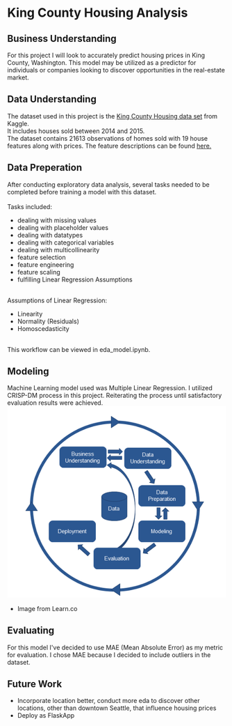 # King County Housing Analysis

## Business Understanding
For this project I will look to accurately predict housing prices in King County, Washington. This model may be utilized as a predictor for individuals or companies looking to discover opportunities in the real-estate market.

## Data Understanding
The dataset used in this project is the <a href="https://www.kaggle.com/harlfoxem/housesalesprediction">King County Housing data set</a> from Kaggle. 
<br/>
It includes houses sold between 2014 and 2015. 
<br/>
The dataset contains 21613 observations of homes sold with 19 house features along with prices. The feature descriptions can be found [here.](https://github.com/mandoiwanaga/kingcounty_housing_analysis/blob/master/data/column_names.md) 

## Data Preperation
After conducting exploratory data analysis, several tasks needed to be completed before training a model with this dataset.  
<br/>
Tasks included:

- dealing with missing values
- dealing with placeholder values
- dealing with datatypes
- dealing with categorical variables
- dealing with multicollinearity
- feature selection 
- feature engineering
- feature scaling
- fulfilling Linear Regression Assumptions

<br/>
Assumptions of Linear Regression:

- Linearity 
- Normality (Residuals)
- Homoscedasticity


<br/>
This workflow can be viewed in eda_model.ipynb.


## Modeling
Machine Learning model used was Multiple Linear Regression. I utilized CRISP-DM process in this project. Reiterating the process until satisfactory evaluation results were achieved. 
<br/>
![CRISP-DM](https://github.com/mandoiwanaga/kingcounty_housing_analysis/blob/master/images/crispdm.png)  
- Image from Learn.co

## Evaluating
For this model I've decided to use MAE (Mean Absolute Error) as my metric for evaluation. I chose MAE because I decided to include outliers in the dataset. 

## Future Work
- Incorporate location better, conduct more eda to discover other locations, other than downtown Seattle, that influence housing prices
- Deploy as FlaskApp